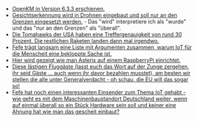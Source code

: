 * [OpenKM in Version 6.3.3 erschienen.](http://www.pro-linux.de/news/1/24636/openkm-633-mit-zahlreichen-neuerungen-freigegeben.html)
* [Gesichtserkennung wird in Drohnen eingebaut und soll nur an den Grenzen eingesetzt werden.](https://www.golem.de/news/grenzschutz-drohnen-sollen-mit-gesichtserkennung-ausgeruestet-werden-1704-127219.html) - Das "wird" interpretiere ich als "wurde" und das "nur an den Grenzen" als "überall".
* [Die Tomahawks der USA haben eine Treffergenauigkeit von rund 30 Prozent. Die restlichen Raketen landen dann mal irgendwo.](https://blog.fefe.de/?ts=a61469ce)
* [Fefe trägt langsam eine Liste mit Argumenten zusammen, warum IoT für die Menscheit eine bekloppte Sache ist.](https://blog.fefe.de/?ts=a61464b3)
* [Hier wird gezeigt wie man Asterix auf einem RaspberryPi einrichtet.](https://opensource.com/article/17/4/asterisk-raspberry-pi-3)
* [Diese lästigen Fluggäste (lasst euch das Wort auf der Zunge zergehen, ihr seid Gäste ... auch wenn ihr davor bezahlen musstet), am besten wir stellen die alle unter Generalverdacht - oh schau, die EU will das sogar so!](https://www.heise.de/newsticker/meldung/Fluggaeste-als-Risikogruppen-EU-Kommission-foerdert-neues-Big-Data-Projekt-3681123.html)
* [Fefe hat noch einen interessanten Einsender zum Thema IoT gehabt - wie geht es mit dem Maschinenbaustandort Deutschland weiter, wenn auf einmal überall so ein Stück Hardware sein soll und keiner eine Ahnung hat wie man das gescheit einbaut?](https://blog.fefe.de/?ts=a6157a26)

